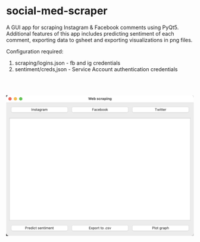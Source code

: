 # social-med-scraper

A GUI app for scraping Instagram & Facebook comments using PyQt5. Additional features of this app includes predicting sentiment of each comment, exporting data to gsheet and exporting visualizations in png files.



Configuration required:
1. scraping/logins.json - fb and ig credentials
2. sentiment/creds,json - Service Account authentication credentials
<br>
<br>

![alt text](https://github.com/Vanessawhj/social-med-scraper/blob/main/gui_image.png)
